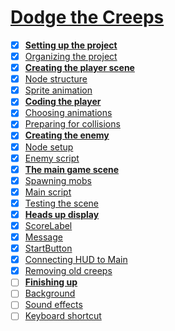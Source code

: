 # [Dodge the Creeps](https://docs.godotengine.org/en/stable/getting_started/first_2d_game/index.html)

- [x] **[Setting up the project](https://docs.godotengine.org/en/stable/getting_started/first_2d_game/01.project_setup.html#setting-up-the-project)**
- [x] [Organizing the project](https://docs.godotengine.org/en/stable/getting_started/first_2d_game/01.project_setup.html#organizing-the-project)
- [x] **[Creating the player scene](https://docs.godotengine.org/en/stable/getting_started/first_2d_game/02.player_scene.html)**
- [x] [Node structure](https://docs.godotengine.org/en/stable/getting_started/first_2d_game/02.player_scene.html#node-structure)
- [x] [Sprite animation](https://docs.godotengine.org/en/stable/getting_started/first_2d_game/02.player_scene.html#sprite-animation)
- [x] **[Coding the player](https://docs.godotengine.org/en/stable/getting_started/first_2d_game/03.coding_the_player.html)**
- [x] [Choosing animations](https://docs.godotengine.org/en/stable/getting_started/first_2d_game/03.coding_the_player.html#choosing-animations)
- [x] [Preparing for collisions](https://docs.godotengine.org/en/stable/getting_started/first_2d_game/03.coding_the_player.html#preparing-for-collisions)
- [x] **[Creating the enemy](https://docs.godotengine.org/en/stable/getting_started/first_2d_game/04.creating_the_enemy.html)**
- [x] [Node setup](https://docs.godotengine.org/en/stable/getting_started/first_2d_game/04.creating_the_enemy.html#node-setup)
- [x] [Enemy script](https://docs.godotengine.org/en/stable/getting_started/first_2d_game/04.creating_the_enemy.html#enemy-script)
- [x] **[The main game scene](https://docs.godotengine.org/en/stable/getting_started/first_2d_game/05.the_main_game_scene.html)**
- [x] [Spawning mobs](https://docs.godotengine.org/en/stable/getting_started/first_2d_game/05.the_main_game_scene.html#spawning-mobs)
- [x] [Main script](https://docs.godotengine.org/en/stable/getting_started/first_2d_game/05.the_main_game_scene.html#main-script)
- [x] [Testing the scene](https://docs.godotengine.org/en/stable/getting_started/first_2d_game/05.the_main_game_scene.html#testing-the-scene)
- [x] **[Heads up display](https://docs.godotengine.org/en/stable/getting_started/first_2d_game/06.heads_up_display.html)**
- [x] [ScoreLabel](https://docs.godotengine.org/en/stable/getting_started/first_2d_game/06.heads_up_display.html#scorelabel)
- [x] [Message](https://docs.godotengine.org/en/stable/getting_started/first_2d_game/06.heads_up_display.html#message)
- [x] [StartButton](https://docs.godotengine.org/en/stable/getting_started/first_2d_game/06.heads_up_display.html#startbutton)
- [x] [Connecting HUD to Main](https://docs.godotengine.org/en/stable/getting_started/first_2d_game/06.heads_up_display.html#connecting-hud-to-main)
- [x] [Removing old creeps](https://docs.godotengine.org/en/stable/getting_started/first_2d_game/06.heads_up_display.html#removing-old-creeps)
- [ ] **[Finishing up](https://docs.godotengine.org/en/stable/getting_started/first_2d_game/07.finishing-up.html#)**
- [ ] [Background](https://docs.godotengine.org/en/stable/getting_started/first_2d_game/07.finishing-up.html#background)
- [ ] [Sound effects](https://docs.godotengine.org/en/stable/getting_started/first_2d_game/07.finishing-up.html#sound-effects)
- [ ] [Keyboard shortcut](https://docs.godotengine.org/en/stable/getting_started/first_2d_game/07.finishing-up.html#keyboard-shortcut)
